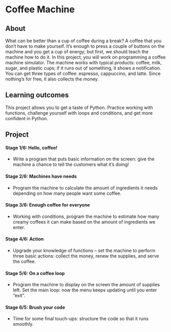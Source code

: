 # Coffee Machine
## About
What can be better than a cup of coffee during a break? A coffee that you don’t have to make yourself. It’s enough to press a couple of buttons on the machine and you get a cup of energy; but first, we should teach the machine how to do it. In this project, you will work on programming a coffee machine simulator. The machine works with typical products: coffee, milk, sugar, and plastic cups; if it runs out of something, it shows a notification. You can get three types of coffee: espresso, cappuccino, and latte. Since nothing’s for free, it also collects the money.
## Learning outcomes
This project allows you to get a taste of Python. Practice working with functions, challenge yourself with loops and conditions, and get more confident in Python.
## Project
####  Stage 1/6: Hello, coffee! 
- Write a program that puts basic information on the screen: give the machine a chance to tell the customers what it’s doing! 
####  Stage 2/6: Machines have needs  
- Program the machine to calculate the amount of ingredients it needs depending on how many people want some coffee. 
#### Stage 3/6: Enough coffee for everyone
- Working with conditions, program the machine to estimate how many creamy coffees it can make based on the amount of ingredients we enter. 
#### Stage 4/6: Action
- Upgrade your knowledge of functions – set the machine to perform three basic actions: collect the money, renew the supplies, and serve the coffee. 
#### Stage 5/6: On a coffee loop
- Program the machine to display on the screen the amount of supplies left. Set the main loop: now the menu keeps updating until you enter “exit”. 
#### Stage 6/5: Brush your code
- Time for some final touch-ups: structure the code so that it runs smoothly. 
